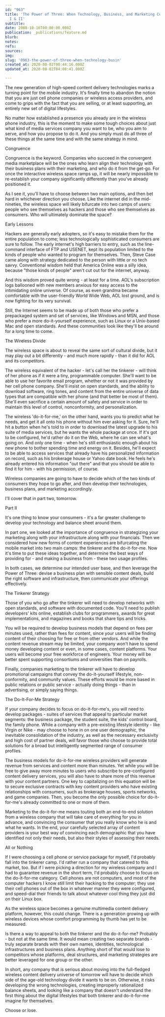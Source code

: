 ```yaml
---
id: "963"
title: 'The Power of Three: When Technology, Business, and Marketing Converge - Parts
  I & II'
subtitle: 
date: 2008-10-16T00:00:00.000Z
publication: _publications/feature.md
blurb: 
notes: 
refs: 
sources: 
img: 
slug: '0963-the-power-of-three-when-technology-busin'
created_at: 2020-08-02T00:44:16.000Z
updated_at: 2020-08-02T04:08:41.000Z

---
```

The new generation of high-speed content delivery technologies marks a turning point for the mobile industry. It's finally time to abandon the notion that you are just cell phone companies or wireless access providers, and come to grips with the fact that you are selling, or at least supporting, an entirely new set of digital lifestyles.

  
No matter how established a presence you already are in the wireless phone industry, this is the moment to make some tough choices about just what kind of media services company you want to be, who you aim to serve, and how you propose to do it. And you simply must do all three of these things at the same time and with the same strategy in mind.

Congruence

Congruence is the keyword. Companies who succeed in the convergent media marketplace will be the ones who learn align their technology with their business plans with their marketing, and who do it from the get-go. For once the interactive wireless space ramps up, it will be nearly impossible to re-establish your company significantly differently than you've already positioned it.

As I see it, you'll have to choose between two main options, and then bet hard in whichever direction you choose. Like the internet did in the mid-nineties, the wireless space will likely bifurcate into two camps of users: people who see themselves as hackers and those who see themselves as consumers. Who will ultimately dominate the space?

Early Lessons

Hackers are generally early adopters, so it's easy to mistake them for the entire population to come; less technologically sophisticated consumers are sure to follow. The early internet's high barriers to entry, such as the line-command interface of FTP and USENET, kept its population limited to the kinds of people who wanted to program for themselves. Then, Steve Case came along with strategy dedicated to the person with little or no tech savvy. Conventional wisdom held that America Online was a silly idea, because "those kinds of people" aren't cut out for the internet, anyway.

And this wisdom proved quite wrong - at least for a time. AOL's subscription logs ballooned with new members anxious for easy access to the intimidating online universe. Of course, as even grandma became comfortable with the user-friendly World Wide Web, AOL lost ground, and is now fighting for its very survival.

Still, the Internet seems to be made up of both those who prefer a prepackaged system and set of services, like Windows and MSN, and those who prefer a more do-it-yourself experience, such as Linux or a Unix-based Mac and open standards. And these communities look like they'll be around for a long time to come.

The Wireless Divide

The wireless space is about to reveal the same sort of cultural divide, but it may play out a bit differently - and much more rapidly - than it did for AOL and its competitors.

The wireless equivalent of the hacker - let's call her the tinkerer - will think of her phone as if it were a tiny, programmable computer. She'll want to be able to use her favorite email program, whether or not it was provided by her cell phone company. She'll insist on open standards, and the ability to download software, ring tones, and content from the entire universe of data types that are compatible with her phone (and that better be most of them). She'll even sacrifice a certain amount of safety and service in order to maintain this level of control, nonconformity, and personalization.

The wireless 'do-it-for-me,' on the other hand, wants you to predict what he needs, and get it all onto his phone without him ever asking for it. Sure, he'll hit a button when he's told to in order to download the latest upgrade to his suite of media services, but he wants the whole package at once. If it's got to be configured, he'd rather do it on the Web, where he can see what's going on. And only one time - when he's still enthusiastic enough about his new phone to bother spending time and energy on it. Besides, he'll expect to be able to access services that already have his personalized information on record, such as his brokerage house or Yahoo date book. He feels he's already entered his information "out there" and that you should be able to find it for him - with his permission, of course.

Wireless companies are going to have to decide which of the two kinds of consumers they hope to go after, and then develop their technologies, business plans, and marketing accordingly.

I'll cover that in part two, tomorrow.

  
Part II

It's one thing to know your consumers - it's a far greater challenge to develop your technology and balance sheet around them.

In part one, we looked at the importance of congruence in strategizing your marketing along with your infrastructure along with your financials. Then we considered how new forms of content experiences are bifurcating the mobile market into two main camps: the tinkerer and the do-it-for-me. Now it's time to put these ideas together, and determine the best ways of providing for - and making a business from - these two usage profiles.

In both cases, we determine our intended user base, and then leverage the Power of Three: devise a business plan with sensible content deals, build the right software and infrastructure, then communicate your offerings effectively.

The Tinkerer Strategy

Those of you who go after the tinkerer will need to develop networks with open standards, and software with documented code. You'll need to publish developers' kits online, establish clubs for programmers, awards for great implementations, and magazines and books that share tips and tricks.

You will be required to develop business models that depend on fees per minutes used, rather than fees for content, since your users will be finding content of their choosing for free or from other vendors. And while the content revenue stream may be limited, your company won't have to spend money developing content or even, in some cases, content platforms. Your users will become your free workforce of engineers. Your money will be better spent supporting consortiums and universities than on payrolls.

Finally, companies marketing to the tinkerer will have to develop promotional campaigns that convey the do-it-yourself lifestyle, non-conformity, and community values. These efforts would be more based in public relations or public service - actually doing things - than in advertising, or simply saying things.

The Do-It-For-Me Strategy

If your company decides to focus on do-it-for-me's, you will need to develop packages - suites of services that appeal to particular market segments: the business package, the student suite, the kids' control board, the family phone. While a company with a pre-existing lifestyle identity - like Virgin or Nike - may choose to hone in on one user demographic, the inevitable consolidation of the industry, as well as the necessary exclusivity and high cost of partner deals, will favor those who choose to provide total solutions for a broad but intelligently segmented range of consumer profiles.

The business models for do-it-for-me wireless providers will generate revenue from services and content more than minutes. Yet while you will be free to give away more minutes to users who subscribe to pre-configured content delivery services, you will also have to share more of this revenue with your content partners. One key to capitalizing on this equation will be to secure exclusive contracts with key content providers who have existing relationships with consumers, such as brokerage houses, sports networks, and game companies. Then, you become the only possible choice for do-it-for-me's already committed to one or more of them.

Marketing to the do-it-for-me means touting both an end-to-end solution from a wireless company that will take care of everything for you in advance, and convincing the consumer that you really know who he is and what he wants. In the end, your carefully selected array of content providers is your best way of convincing each demographic that you have identified not only their needs, but also their styles of assessing their needs.

All or Nothing

If I were choosing a cell phone or service package for myself, I'd probably fall into the tinkerer camp. I'd rather run a company that catered to this market, too. But if I were picking a direction for my wireless company and I had to guarantee revenue in the short term, I'd probably choose to focus on the do-it-for-me category. Cell phones are not computers, and most of the computer hackers I know still limit their hacking to the computer; they use their cell phones out of the box in whatever manner they were configured, and speed-dial their friends to talk about whatever cool thing they just did on their Linux box.

As the wireless space becomes a genuine multimedia content delivery platform, however, this could change. There is a generation growing up with wireless devices whose comfort programming by thumb has yet to be measured.

Is there a way to appeal to both the tinkerer and the do-it-for-me? Probably - but not at the same time. It would mean creating two separate brands - truly separate brands with their own names, identities, technological infrastructures and business plans. Anything short of that would lose to competitors whose platforms, deal structures, and marketing strategies are better leveraged for one group or the other.

In short, any company that is serious about moving into the full-fledged wireless content delivery universe of tomorrow will have to decide which side of the age-old technology divide it wants to be on. Otherwise, it risks developing the wrong technologies, creating improperly rationalized balance sheets, and looking like a company that doesn't understand the first thing about the digital lifestyles that both tinkerer and do-it-for-me imagine for themselves.

Choose or lose.